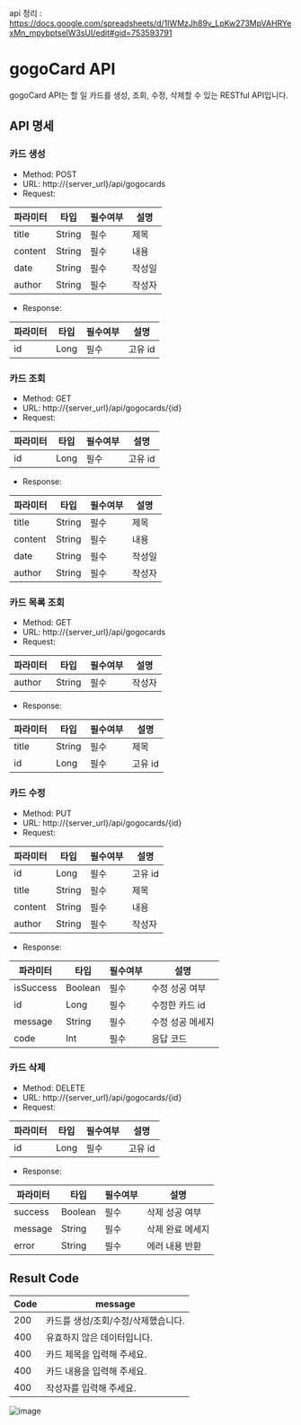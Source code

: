 api 정리 : https://docs.google.com/spreadsheets/d/1IWMzJh89v_LpKw273MpVAHRYexMn_mpybptselW3sUI/edit#gid=753593791


# gogoCard API

gogoCard API는 할 일 카드를 생성, 조회, 수정, 삭제할 수 있는 RESTful API입니다.

## API 명세

### 카드 생성

- Method: POST
- URL: http://{server_url}/api/gogocards
- Request:

| 파라미터 | 타입 | 필수여부 | 설명 |
| --- | --- | --- | --- |
| title | String | 필수 | 제목 |
| content | String | 필수 | 내용 |
| date | String | 필수 | 작성일 |
| author | String | 필수 | 작성자 |

- Response:

| 파라미터 | 타입 | 필수여부 | 설명 |
| --- | --- | --- | --- |
| id | Long | 필수 | 고유 id |

### 카드 조회

- Method: GET
- URL: http://{server_url}/api/gogocards/{id}
- Request:

| 파라미터 | 타입 | 필수여부 | 설명 |
| --- | --- | --- | --- |
| id | Long | 필수 | 고유 id |

- Response:

| 파라미터 | 타입 | 필수여부 | 설명 |
| --- | --- | --- | --- |
| title | String | 필수 | 제목 |
| content | String | 필수 | 내용 |
| date | String | 필수 | 작성일 |
| author | String | 필수 | 작성자 |

### 카드 목록 조회

- Method: GET
- URL: http://{server_url}/api/gogocards
- Request:

| 파라미터 | 타입 | 필수여부 | 설명 |
| --- | --- | --- | --- |
| author | String | 필수 | 작성자 |

- Response:

| 파라미터 | 타입 | 필수여부 | 설명 |
| --- | --- | --- | --- |
| title | String | 필수 | 제목 |
| id | Long | 필수 | 고유 id |

### 카드 수정

- Method: PUT
- URL: http://{server_url}/api/gogocards/{id}
- Request:

| 파라미터 | 타입 | 필수여부 | 설명 |
| --- | --- | --- | --- |
| id | Long | 필수 | 고유 id |
| title | String | 필수 | 제목 |
| content | String | 필수 | 내용 |
| author | String | 필수 | 작성자 |

- Response:

| 파라미터 | 타입 | 필수여부 | 설명 |
| --- | --- | --- | --- |
| isSuccess | Boolean | 필수 | 수정 성공 여부 |
| id | Long | 필수 | 수정한 카드 id |
| message | String | 필수 | 수정 성공 메세지 |
| code | Int | 필수 | 응답 코드 |

### 카드 삭제

- Method: DELETE
- URL: http://{server_url}/api/gogocards/{id}
- Request:

| 파라미터 | 타입 | 필수여부 | 설명 |
| --- | --- | --- | --- |
| id | Long | 필수 | 고유 id |

- Response:

| 파라미터 | 타입 | 필수여부 | 설명 |
| --- | --- | --- | --- |
| success | Boolean | 필수 | 삭제 성공 여부 |
| message | String | 필수 | 삭제 완료 메세지 |
| error | String | 필수 | 에러 내용 반환 |

## Result Code

| Code | message |
| --- | --- |
| 200 | 카드를 생성/조회/수정/삭제했습니다. |
| 400 | 유효하지 않은 데이터입니다. |
| 400 | 카드 제목을 입력해 주세요. |
| 400 | 카드 내용을 입력해 주세요. |
| 400 | 작성자를 입력해 주세요. |


![image](https://github.com/doojoo9999/gogoCard/assets/96476393/aa07688d-b265-4ace-81aa-5703b842ef9a)

